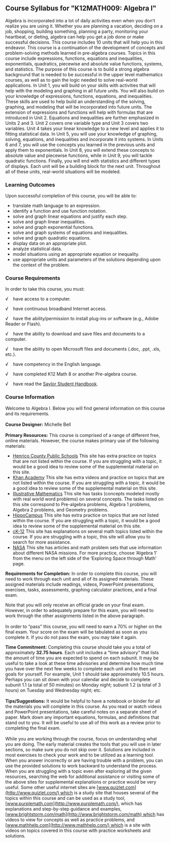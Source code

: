 Course Syllabus for "K12MATH009: Algebra I"
-------------------------------------------

Algebra is incorporated into a lot of daily activities even when you
don’t realize you are using it. Whether you are planning a vacation,
deciding on a job, shopping, building something, planning a party,
monitoring your heartbeat, or dieting, algebra can help you get a job
done or make successful decisions. This course includes 10 units that
will help you in this endeavor. This course is a continuation of the
development of concepts and problem-solving methods learned in
pre-algebra courses. Topics in this course include expressions,
functions, equations and inequalities, exponentials, quadratics,
piecewise and absolute value functions, systems, and statistics. The
purpose of this course is to build a strong algebra background that is
needed to be successful in the upper level mathematics courses, as well
as to gain the logic needed to solve real-world applications. In Unit 1,
you will build on your skills with activities that will help with the
modeling and graphing in all future units. You will also build on your
knowledge of expressions, functions, equations, and inequalities. These
skills are used to help build an understanding of the solving, graphing,
and modeling that will be incorporated into future units. The extension
of expressions and functions will help with formulas that are introduced
in Unit 2. Equations and inequalities are further emphasized in Units 2
and 3. Unit 2 covers one variable type and Unit 3 covers two variables.
Unit 4 takes your linear knowledge to a new level and applies it to
fitting statistical data. In Unit 5, you will use your knowledge of
graphing, solving, equations, and inequalities and incorporate it into
systems. In Units 6 and 7, you will use the concepts you learned in the
previous units and apply them to exponentials. In Unit 8, you will
extend these concepts to absolute value and piecewise functions, while
in Unit 9, you will tackle quadratic functions. Finally, you will end
with statistics and different types of displays. Each unit will be a
building block for the next unit. Throughout all of these units,
real-world situations will be modeled.

### Learning Outcomes

Upon successful completion of this course, you will be able to:

-   translate math language to an expression.
-   identify a function and use function notation.
-   solve and graph linear equations and justify each step.
-   solve and graph linear inequalities.
-   solve and graph exponential functions.
-   solve and graph systems of equations and inequalities.
-   solve and graph quadratic equations.
-   display data on an appropriate plot.
-   analyze statistical data.
-   model situations using an appropriate equation or inequality.
-   use appropriate units and parameters of the solutions depending upon
    the context of the problem.

### Course Requirements

In order to take this course, you must:  
  
 √    have access to a computer.  
  
 √    have continuous broadband Internet access.  
  
 √    have the ability/permission to install plug-ins or software (e.g.,
Adobe Reader or Flash).  
  
 √    have the ability to download and save files and documents to a
computer.  
  
 √    have the ability to open Microsoft files and documents (.doc,
.ppt, .xls, etc.).  
  
 √    have competency in the English language.  
  
 √    have completed K12 Math 8 or another Pre-algebra course.  
  
 √    have read the [Saylor Student
Handbook](http://www.saylor.org/site/wp-content/uploads/2012/05/Saylor-StudentHandbook.pdf).  

### Course Information

Welcome to Algebra I. Below you will find general information on this
course and its requirements.  
    
 **Course Designer:** Michelle Bell  
    
 **Primary Resources:** This course is comprised of a range of different
free, online materials. However, the course makes primary use of the
following materials:  

-   [Henrico County Public
    Schools](http://teachers.henrico.k12.va.us/math/HCPSAlgebra1/index.html) This
    site has extra practice on topics that are not listed within the
    course. If you are struggling with a topic, it would be a good idea
    to review some of the supplemental material on this site.  
-   [Khan Academy](https://www.khanacademy.org/) This site has extra
    videos and practice on topics that are not listed within the course.
    If you are struggling with a topic, it would be a good idea to
    review some of the supplemental material on this site.
-   [Illustrative
    Mathematics](http://www.illustrativemathematics.org/) This site has
    tasks (concepts modeled mostly with real world word problems) on
    several concepts. The tasks listed on this site correspond to
    Pre-algebra problems, Algebra 1 problems, Algebra 2 problems, and
    Geometry problems.
-   [HippoCampus](http://www.hippocampus.org/) This site has extra
    practice on topics that are not listed within the course. If you are
    struggling with a topic, it would be a good idea to review some of
    the supplemental material on this site.
-   [cK-12](http://www.ck12.org/student/) This site has explanations on
    several math topics listed within the course. If you are struggling
    with a topic, this site will allow you to search for more
    assistance.
-   [NASA](http://www.nasa.gov/audience/foreducators/exploringmath/algebra1/index.html) This
    site has articles and math problem sets that use information about
    different NASA missions. For more practice, choose ‘Algebra 1’ from
    the menu on the left side of the ‘Exploring Space through Math’
    page. 

**Requirements for Completion:** In order to complete this course, you
will need to work through each unit and all of its assigned materials.
These assigned materials include readings, videos, PowerPoint
presentations, exercises, tasks, assessments, graphing calculator
practices, and a final exam.  
  
 Note that you will only receive an official grade on your final exam.
However, in order to adequately prepare for this exam, you will need to
work through the other assignments listed in the above paragraph.  
    
 In order to “pass” this course, you will need to earn a 70% or higher
on the final exam. Your score on the exam will be tabulated as soon as
you complete it. If you do not pass the exam, you may take it again.  
  
 **Time Commitment:** Completing this course should take you a total of
approximately **32.75 hours**. Each unit includes a “time advisory” that
lists the amount of time you are expected to spend on each subunit. It
may be useful to take a look at these time advisories and determine how
much time you have over the next few weeks to complete each unit and to
then set goals for yourself. For example, Unit 1 should take
approximately 10.5 hours. Perhaps you can sit down with your calendar
and decide to complete subunit 1.1 (a total of 50 minutes) on Monday
night; subunit 1.2 (a total of 3 hours) on Tuesday and Wednesday night;
etc.  
    
 **Tips/Suggestions:** It would be helpful to have a notebook or binder
for all the materials you will complete in this course. As you read or
watch videos and PowerPoint presentations, take careful notes on a
separate sheet of paper. Mark down any important equations, formulas,
and definitions that stand out to you. It will be useful to use all of
this work as a review prior to completing the final exam.  
    
 While you are working through the course, focus on understanding what
you are doing. The early material creates the tools that you will use in
later sections, so make sure you do not skip over it. Solutions are
included in most exercises to check your work and to be utilized as a
learning tool. When you answer incorrectly or are having trouble with a
problem, you can use the provided solutions to work backward to
understand the process. When you are struggling with a topic even after
exploring all the given resources, searching the web for additional
assistance or visiting some of the above sites for supplemental
explanations or practice would be very useful. Some other useful
internet sites are [www.quizlet.com](http://www.quizlet.com/) which is a
study site that houses several of the topics within this course and can
be used as a study tool,
[www.purplemath.com](http://www.purplemath.com/), which has explanations
and step-by-step guidance and examples,
[www.brightstorm.com/math](http://www.brightstorm.com/math) which has
videos to view for concepts as well as practice problems, and
[www.mathhelp.com](http://www.mathhelp.com/) which is a site with videos
on topics covered in this course with practice worksheets and
solutions.  
    

